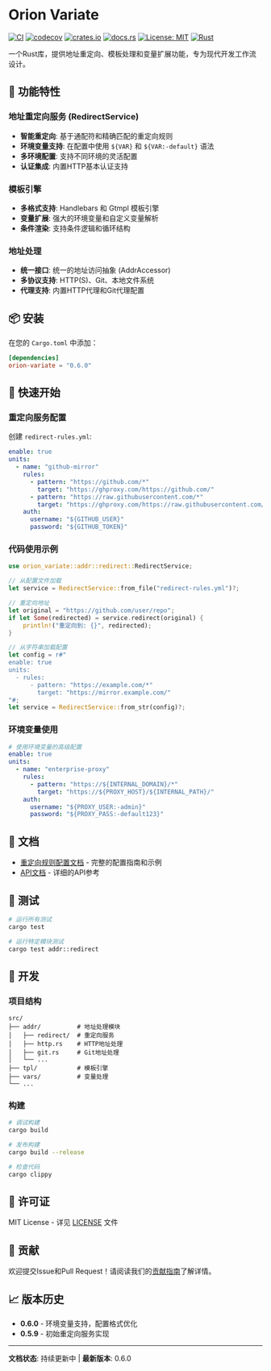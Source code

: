 # Orion Variate

[![CI](https://github.com/your-username/orion-variate/workflows/CI/badge.svg)](https://github.com/your-username/orion-variate/actions)
[![codecov](https://codecov.io/gh/your-username/orion-variate/branch/main/graph/badge.svg)](https://codecov.io/gh/your-username/orion-variate)
[![crates.io](https://img.shields.io/crates/v/orion-variate.svg)](https://crates.io/crates/orion-variate)
[![docs.rs](https://docs.rs/orion-variate/badge.svg)](https://docs.rs/orion-variate)
[![License: MIT](https://img.shields.io/badge/License-MIT-yellow.svg)](https://opensource.org/licenses/MIT)
[![Rust](https://img.shields.io/badge/rust-1.70%2B-blue.svg)](https://www.rust-lang.org)

一个Rust库，提供地址重定向、模板处理和变量扩展功能，专为现代开发工作流设计。

## 🚀 功能特性

### 地址重定向服务 (RedirectService)
- **智能重定向**: 基于通配符和精确匹配的重定向规则
- **环境变量支持**: 在配置中使用 `${VAR}` 和 `${VAR:-default}` 语法
- **多环境配置**: 支持不同环境的灵活配置
- **认证集成**: 内置HTTP基本认证支持

### 模板引擎
- **多格式支持**: Handlebars 和 Gtmpl 模板引擎
- **变量扩展**: 强大的环境变量和自定义变量解析
- **条件渲染**: 支持条件逻辑和循环结构

### 地址处理
- **统一接口**: 统一的地址访问抽象 (AddrAccessor)
- **多协议支持**: HTTP(S)、Git、本地文件系统
- **代理支持**: 内置HTTP代理和Git代理配置

## 📦 安装

在您的 `Cargo.toml` 中添加：

```toml
[dependencies]
orion-variate = "0.6.0"
```

## 🚦 快速开始

### 重定向服务配置

创建 `redirect-rules.yml`:

```yaml
enable: true
units:
  - name: "github-mirror"
    rules:
      - pattern: "https://github.com/*"
        target: "https://ghproxy.com/https://github.com/"
      - pattern: "https://raw.githubusercontent.com/*"
        target: "https://ghproxy.com/https://raw.githubusercontent.com/"
    auth:
      username: "${GITHUB_USER}"
      password: "${GITHUB_TOKEN}"
```

### 代码使用示例

```rust
use orion_variate::addr::redirect::RedirectService;

// 从配置文件加载
let service = RedirectService::from_file("redirect-rules.yml")?;

// 重定向地址
let original = "https://github.com/user/repo";
if let Some(redirected) = service.redirect(original) {
    println!("重定向到: {}", redirected);
}

// 从字符串加载配置
let config = r#"
enable: true
units:
  - rules:
      - pattern: "https://example.com/*"
        target: "https://mirror.example.com/"
"#;
let service = RedirectService::from_str(config)?;
```

### 环境变量使用

```yaml
# 使用环境变量的高级配置
enable: true
units:
  - name: "enterprise-proxy"
    rules:
      - pattern: "https://${INTERNAL_DOMAIN}/*"
        target: "https://${PROXY_HOST}/${INTERNAL_PATH}/"
    auth:
      username: "${PROXY_USER:-admin}"
      password: "${PROXY_PASS:-default123}"
```

## 📖 文档

- [重定向规则配置文档](docs/redirect-rules.md) - 完整的配置指南和示例
- [API文档](https://docs.rs/orion-variate) - 详细的API参考

## 🧪 测试

```bash
# 运行所有测试
cargo test

# 运行特定模块测试
cargo test addr::redirect
```

## 🔧 开发

### 项目结构

```
src/
├── addr/          # 地址处理模块
│   ├── redirect/  # 重定向服务
│   ├── http.rs    # HTTP地址处理
│   ├── git.rs     # Git地址处理
│   └── ...
├── tpl/           # 模板引擎
├── vars/          # 变量处理
└── ...
```

### 构建

```bash
# 调试构建
cargo build

# 发布构建
cargo build --release

# 检查代码
cargo clippy
```

## 📄 许可证

MIT License - 详见 [LICENSE](LICENSE) 文件

## 🤝 贡献

欢迎提交Issue和Pull Request！请阅读我们的[贡献指南](CONTRIBUTING.md)了解详情。

## 📈 版本历史

- **0.6.0** - 环境变量支持，配置格式优化
- **0.5.9** - 初始重定向服务实现

---

**文档状态**: 持续更新中 | **最新版本**: 0.6.0